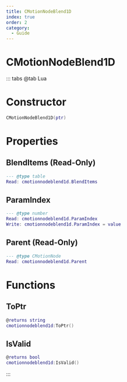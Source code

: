 ```yaml
---
title: CMotionNodeBlend1D
index: true
order: 2
category:
  - Guide
---
```


# CMotionNodeBlend1D

::: tabs
@tab Lua
# Constructor
```lua
CMotionNodeBlend1D(ptr)
```
# Properties
## BlendItems (Read-Only)
```lua
--- @type table
Read: cmotionnodeblend1d.BlendItems
```
## ParamIndex 
```lua
--- @type number
Read: cmotionnodeblend1d.ParamIndex
Write: cmotionnodeblend1d.ParamIndex = value
```
## Parent (Read-Only)
```lua
--- @type CMotionNode
Read: cmotionnodeblend1d.Parent
```
# Functions
## ToPtr
```lua
@returns string
cmotionnodeblend1d:ToPtr()
```
## IsValid
```lua
@returns bool
cmotionnodeblend1d:IsValid()
```

:::